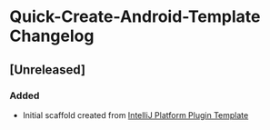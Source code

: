 <!-- Keep a Changelog guide -> https://keepachangelog.com -->

# Quick-Create-Android-Template Changelog

## [Unreleased]
### Added
- Initial scaffold created from [IntelliJ Platform Plugin Template](https://github.com/JetBrains/intellij-platform-plugin-template)
